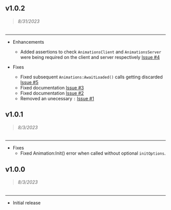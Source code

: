 ## v1.0.2
> ###### 8/31/2023

----

- Enhancements
    - Added assertions to check `AnimationsClient` and `AnimationsServer` were being required on the client and server respectively [Issue #4](https://github.com/wrello/Animations/issues/4)

- Fixes
    - Fixed subsequent `Animations:AwaitLoaded()` calls getting discarded [Issue #5](https://github.com/wrello/Animations/issues/5)
    - Fixed documentation [Issue #3](https://github.com/wrello/Animations/issues/3)
    - Fixed documentation [Issue #2](https://github.com/wrello/Animations/issues/2)
    - Removed an unecessary `:` [Issue #1](https://github.com/wrello/Animations/issues/1)

## v1.0.1
> ###### 8/3/2023

----

- Fixes
    - Fixed Animation:Init() error when called without optional `initOptions`.

## v1.0.0
> ###### 8/3/2023

----

- Initial release